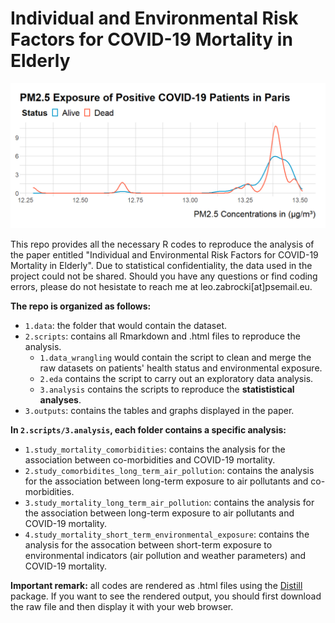 # Individual and Environmental Risk Factors for COVID-19 Mortality in Elderly

![cover](./3.outputs/1.figures/0.eda/github_readme_picture.png)

This repo provides all the necessary R codes to reproduce the analysis of the paper entitled "Individual and Environmental Risk Factors for COVID-19 Mortality in Elderly". Due to statistical confidentiality, the data used in the project could not be shared. Should you have any questions or find coding errors, please do not hesistate to reach me at leo.zabrocki[at]psemail.eu.

**The repo is organized as follows:**

* `1.data`: the folder that would contain the dataset.
* `2.scripts`: contains all Rmarkdown and .html files to reproduce the analysis.
  * `1.data_wrangling` would contain the script to clean and merge the raw datasets on patients' health status and environmental exposure.
  * `2.eda` contains the script to carry out an exploratory data analysis.
  * `3.analysis` contains the scripts to reproduce the **statististical analyses**.
* `3.outputs`: contains the tables and graphs displayed in the paper.

**In `2.scripts/3.analysis`, each folder contains a specific analysis:**

* `1.study_mortality_comorbidities`: contains the analysis for the association between co-morbidities and COVID-19 mortality.
* `2.study_comorbidites_long_term_air_pollution`: contains the analysis for the association between long-term exposure to air pollutants and co-morbidities.
* `3.study_mortality_long_term_air_pollution`: contains the analysis for the association between long-term exposure to air pollutants and COVID-19 mortality.
* `4.study_mortality_short_term_environmental_exposure`: contains the analysis for the assocation between short-term exposure to environmental indicators (air pollution and weather parameters) and COVID-19 mortality.

**Important remark:** all codes are rendered as .html files using the [Distill](https://rstudio.github.io/distill/) package. If you want to see the rendered output, you should first download the raw file and then display it with your web browser.






